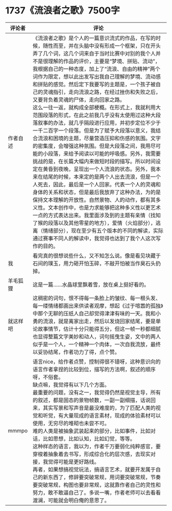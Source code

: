 # 1737《流浪者之歌》7500字

评论者 | 评论 |
|---|---|
作者自述|《流浪者之歌》是个人的一篇意识流式的作品，在写的时候，随性而至，并在头脑中没有形成一个框架，只在开头弄了几个词，这几个词来自于当时比赛中对别的我个人并不是很理解的作品的评价，主要是“梦境、拼贴、流动”，我根据自己的一种态度，加上了“流浪、自由的精神”两个词作为限定，想以此出发写出我自己理解的梦境、流动感和拼贴的感觉。然后定下我要写的主题是，一个孩子被自己的灵魂指引，走向流浪之路，在经过挫伤和失败之后，又要背负着灵魂的尸体，走向回家之路。<br/>这么一往一返，就构成全部梗概。在形式上，我就利用大范围段落的形式，在此之前我几乎没有太使用过这种大段落叙事的办法，就几乎隔段进行应用，并初步定位不少于一千二百字一个段落。但是为了赋予大段落以意义，我结合流浪和困境的主题，尽量营造压抑和伤感的氛围。文字的密集度，会增强这种氛围。但是大段落之间，我用尽可能的小段落，来给予阅读以可能的呼吸感。另外，我需要挑战的是，在长篇大幅内来做短时段的描写。所以时间设定在黄昏到夜晚，呈现出一个人流浪的状态。另外，我本来在结尾的时候，本来定的是两个人出去流浪，但是一个人死去，因此，最后是一个人回家。代表一个人的灵魂和身体的关系和状态，但是最后我放弃了这种办法，为的是保持文本理解的开放性。自然景物、人的动作，都有其多义性。文本创作中，也是力求能够把这种多义性以更艺术一点的方式表达出来。我里面涉及到的主题有亲情（找知了猴的段落以及其他零星的地方），爱情（火焰部分），逃离（情绪部分），现在至少有五个版本的不同的解读，实际通过赛事不同人的解读中，我觉得也达到了我个人这次写作的目的。
我|看完真的很想说些什么，又不知怎么说。像是看见块藏于石间的璞玉，用力砸开怕玉碎，不敲开怕被当作臭石头扔掉。
羊毛狐狸|这是一篇……水晶球里飘着雪，放在桌上挺好看的。
就这样吧|这稠密的词句，恨不得每一条脸上的皱纹、每一根头发、每一缕情绪都画出来供读者观摩，想起《过于喧嚣的孤独》中那个无聊的压纸人自己却觉得津津有味的一天。我和小勇的流浪，就是离家出走，然后以发烧回家结尾，要是单论故事情节，估计十分只能得五分，但这一帧一秒都细腻也显得整篇文字美妙和动人，词句摇曳生姿，文中的两人似乎是一个人，一个精神一个肉体，一次自我流放，最终以妥协结尾，作者功力了得，点个赞。
mmmpo|语言nice，给作者点赞，控制得很不错呀，这种意识向的语言作者拿捏的比较到位，描写的方法啊，叙述的顺序呀，不俗套。<br/>缺点嘛，我觉得有以下几个方面。<br/>最重要的问题，没有之一，我觉得仍然是视觉主导，所有的叙述，都是固态的景物帧数，一副一副细描，话说回来，其实写景和写声音是最没难度的，为了匹配人类的视觉和听觉，有大量现成的语言素材，现成的体验素材可以使用，无穷尽的堆砌也未尝不可。<br/>难的人类是被抽象武装起来的部分，比如事件，比如对话，比如思想，比如认知，比如幻觉，等等。<br/>这种样态的语言，我以为，作者千万要弱化纯粹感官，要穿梭着抽象着去书写，形成综合化的层次感，去现实对接，我觉得可能是更好路线。<br/>再者，如果想搞视觉玩法，搞语言艺术，就要开发属于自己的新东西了，修辞要突破常规，用词要突破常规，节奏要突破常规，构图也要非常规，这就靠作者自己的灵性和努力，敢不敢逼自己了。多说一嘴，作者老师可以去看看渡澜，可能就会明白俺的意思了。

